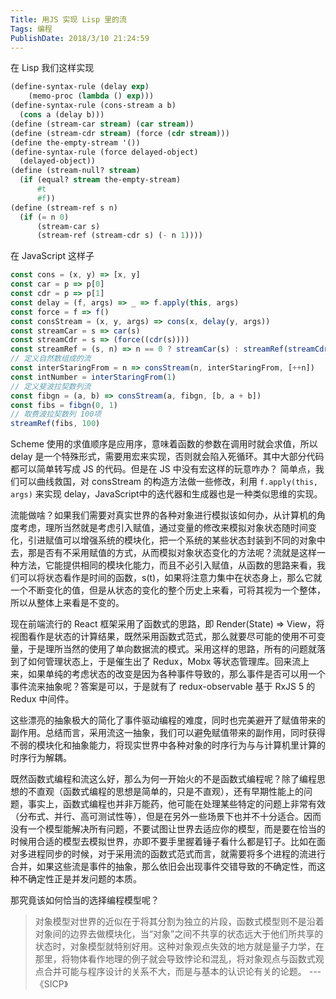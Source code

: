 ```yaml
---
Title: 用JS 实现 Lisp 里的流 
Tags: 编程 
PublishDate: 2018/3/10 21:24:59 
---
```

在 Lisp 我们这样实现
``` lisp
(define-syntax-rule (delay exp) 
    (memo-proc (lambda () exp)))
(define-syntax-rule (cons-stream a b) 
  (cons a (delay b)))
(define (stream-car stream) (car stream))
(define (stream-cdr stream) (force (cdr stream)))
(define the-empty-stream '())
(define-syntax-rule (force delayed-object)
  (delayed-object))
(define (stream-null? stream)
  (if (equal? stream the-empty-stream)
      #t
      #f))
(define (stream-ref s n)
  (if (= n 0)
      (stream-car s)
      (stream-ref (stream-cdr s) (- n 1))))
```

在 JavaScript  这样子
``` javascript
const cons = (x, y) => [x, y]
const car = p => p[0]
const cdr = p => p[1]
const delay = (f, args) => _ => f.apply(this, args)
const force = f => f()
const consStream = (x, y, args) => cons(x, delay(y, args))
const streamCar = s => car(s)
const streamCdr = s => (force((cdr(s))))
const streamRef = (s, n) => n == 0 ? streamCar(s) : streamRef(streamCdr(s), --n)
// 定义自然数组成的流
const interStaringFrom = n => consStream(n, interStaringFrom, [++n])
const intNumber = interStaringFrom(1)
// 定义斐波拉契数列流
const fibgn = (a, b) => consStream(a, fibgn, [b, a + b])
const fibs = fibgn(0, 1)
// 取费波拉契数列 100项
streamRef(fibs, 100)
```

Scheme 使用的求值顺序是应用序，意味着函数的参数在调用时就会求值，所以 delay 是一个特殊形式，需要用宏来实现，否则就会陷入死循环。其中大部分代码都可以简单转写成 JS 的代码。但是在 JS 中没有宏这样的玩意咋办？ 简单点，我们可以曲线救国，对 consStream 的构造方法做一些修改，利用 `f.apply(this, args)` 来实现 delay，JavaScript中的迭代器和生成器也是一种类似思维的实现。

流能做啥？如果我们需要对真实世界的各种对象进行模拟该如何办，从计算机的角度考虑，理所当然就是考虑引入赋值，通过变量的修改来模拟对象状态随时间变化，引进赋值可以增强系统的模块化，把一个系统的某些状态封装到不同的对象中去，那是否有不采用赋值的方式，从而模拟对象状态变化的方法呢？流就是这样一种方法，它能提供相同的模块化能力，而且不必引入赋值，从函数的思路来看，我们可以将状态看作是时间的函数，s(t)，如果将注意力集中在状态身上，那么它就一个不断变化的值，但是从状态的变化的整个历史上来看，可将其视为一个整体，所以从整体上来看是不变的。

现在前端流行的 React 框架采用了函数式的思路，即 Render(State) => View，将视图看作是状态的计算结果，既然采用函数式范式，那么就要尽可能的使用不可变量，于是理所当然的使用了单向数据流的模式。采用这样的思路，所有的问题就落到了如何管理状态上，于是催生出了 Redux，Mobx 等状态管理库。回来流上来，如果单纯的考虑状态的改变是因为各种事件导致的，那么事件是否可以用一个事件流来抽象呢？答案是可以，于是就有了 redux-observable 基于 RxJS 5 的 Redux 中间件。

这些漂亮的抽象极大的简化了事件驱动编程的难度，同时也完美避开了赋值带来的副作用。总结而言，采用流这一抽象，我们可以避免赋值带来的副作用，同时获得不弱的模块化和抽象能力，将现实世界中各种对象的时序行为与与计算机里计算的时序行为解耦。

既然函数式编程和流这么好，那么为何一开始火的不是函数式编程呢？除了编程思想的不直观（函数式编程的思想是简单的，只是不直观），还有早期性能上的问题，事实上，函数式编程也并非万能药，他可能在处理某些特定的问题上非常有效（分布式、并行、高可测试性等），但是在另外一些场景下也并不十分适合。因而没有一个模型能解决所有问题，不要试图让世界去适应你的模型，而是要在恰当的时候用合适的模型去模拟世界，亦即不要手里握着锤子看什么都是钉子。比如在面对多进程同步的时候，对于采用流的函数式范式而言，就需要将多个进程的流进行合并，如果这些流是事件的抽象，那么依旧会出现事件交错导致的不确定性，而这种不确定性正是并发问题的本质。

那究竟该如何恰当的选择编程模型呢？
> 对象模型对世界的近似在于将其分割为独立的片段，函数式模型则不是沿着对象间的边界去做模块化，当“对象”之间不共享的状态远大于他们所共享的状态时，对象模型就特别好用。这种对象观点失效的地方就是量子力学，在那里，将物体看作地理的例子就会导致悖论和混乱，将对象观点与函数式观点合并可能与程序设计的关系不大，而是与基本的认识论有关的论题。 --- 《SICP》